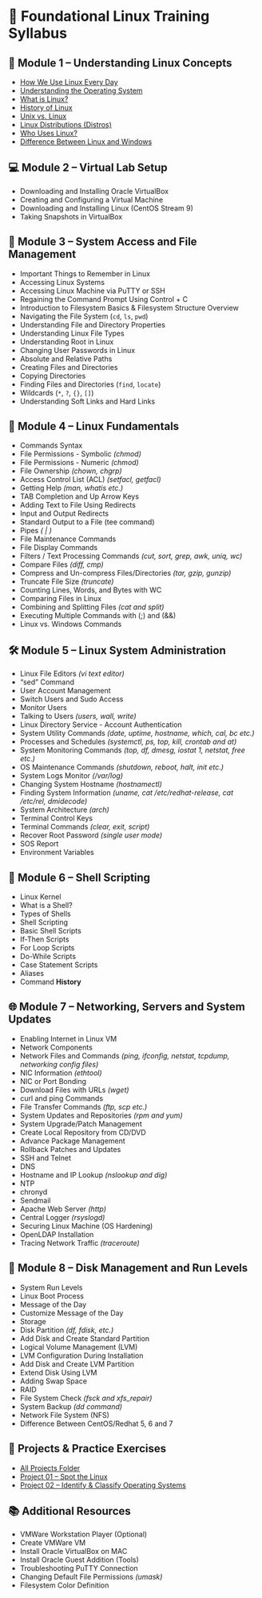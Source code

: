 # 📘 Foundational Linux Training Syllabus

## 🧠 Module 1 – Understanding Linux Concepts

- [How We Use Linux Every Day](https://github.com/anup-moitra/foundational-linux-training/blob/main/01-understanding-linux-concepts/01-everyday-linux.md)  
- [Understanding the Operating System](https://github.com/anup-moitra/foundational-linux-training/blob/main/01-understanding-linux-concepts/02-understanding-the-os.md)  
- [What is Linux?](https://github.com/anup-moitra/foundational-linux-training/blob/main/01-understanding-linux-concepts/03-what%20is-linux.md)  
- [History of Linux](https://github.com/anup-moitra/foundational-linux-training/blob/main/01-understanding-linux-concepts/04-history-of-linux.md)  
- [Unix vs. Linux](https://github.com/anup-moitra/foundational-linux-training/blob/main/01-understanding-linux-concepts/05-unix-vs-linux.md)  
- [Linux Distributions (Distros)](https://github.com/anup-moitra/foundational-linux-training/blob/main/01-understanding-linux-concepts/06-linux-distributions.md)  
- [Who Uses Linux?](https://github.com/anup-moitra/foundational-linux-training/blob/main/01-understanding-linux-concepts/07-who-uses-linux.md)  
- [Difference Between Linux and Windows](https://github.com/anup-moitra/foundational-linux-training/blob/main/01-understanding-linux-concepts/08-linux-vs-windows.md) 

## 💻 Module 2 – Virtual Lab Setup

- Downloading and Installing Oracle VirtualBox  
- Creating and Configuring a Virtual Machine  
- Downloading and Installing Linux (CentOS Stream 9)  
- Taking Snapshots in VirtualBox  

## 📂 Module 3 – System Access and File Management

- Important Things to Remember in Linux  
- Accessing Linux Systems  
- Accessing Linux Machine via PuTTY or SSH  
- Regaining the Command Prompt Using Control + C  
- Introduction to Filesystem Basics & Filesystem Structure Overview  
- Navigating the File System (`cd`, `ls`, `pwd`)  
- Understanding File and Directory Properties  
- Understanding Linux File Types  
- Understanding Root in Linux  
- Changing User Passwords in Linux  
- Absolute and Relative Paths  
- Creating Files and Directories  
- Copying Directories  
- Finding Files and Directories (`find`, `locate`)  
- Wildcards (`*`, `?`, `{}`, `[]`)  
- Understanding Soft Links and Hard Links  

## 🧰 Module 4 – Linux Fundamentals

- Commands Syntax  
- File Permissions - Symbolic *(chmod)*  
- File Permissions - Numeric *(chmod)*  
- File Ownership *(chown, chgrp)*  
- Access Control List (ACL) *(setfacl, getfacl)*  
- Getting Help *(man, whatis etc.)*  
- TAB Completion and Up Arrow Keys  
- Adding Text to File Using Redirects  
- Input and Output Redirects  
- Standard Output to a File (tee command)  
- Pipes *( | )*  
- File Maintenance Commands  
- File Display Commands  
- Filters / Text Processing Commands *(cut, sort, grep, awk, uniq, wc)*  
- Compare Files *(diff, cmp)*  
- Compress and Un-compress Files/Directories *(tar, gzip, gunzip)*  
- Truncate File Size *(truncate)*  
- Counting Lines, Words, and Bytes with WC  
- Comparing Files in Linux  
- Combining and Splitting Files *(cat and split)*  
- Executing Multiple Commands with (;) and (&&)  
- Linux vs. Windows Commands  

## 🛠️ Module 5 – Linux System Administration

- Linux File Editors *(vi text editor)*  
- “sed” Command  
- User Account Management  
- Switch Users and Sudo Access  
- Monitor Users  
- Talking to Users *(users, wall, write)*  
- Linux Directory Service - Account Authentication  
- System Utility Commands *(date, uptime, hostname, which, cal, bc etc.)*  
- Processes and Schedules *(systemctl, ps, top, kill, crontab and at)*  
- System Monitoring Commands *(top, df, dmesg, iostat 1, netstat, free etc.)*  
- OS Maintenance Commands *(shutdown, reboot, halt, init etc.)*  
- System Logs Monitor *(/var/log)*  
- Changing System Hostname *(hostnamectl)*  
- Finding System Information *(uname, cat /etc/redhat-release, cat /etc/*rel*, dmidecode)*  
- System Architecture *(arch)*  
- Terminal Control Keys  
- Terminal Commands *(clear, exit, script)*  
- Recover Root Password *(single user mode)*  
- SOS Report  
- Environment Variables  

## 📜 Module 6 – Shell Scripting

- Linux Kernel  
- What is a Shell?  
- Types of Shells  
- Shell Scripting  
- Basic Shell Scripts  
- If-Then Scripts  
- For Loop Scripts  
- Do-While Scripts  
- Case Statement Scripts  
- Aliases  
- Command **History**

## 🌐 Module 7 – Networking, Servers and System Updates

- Enabling Internet in Linux VM  
- Network Components  
- Network Files and Commands *(ping, ifconfig, netstat, tcpdump, networking config files)*  
- NIC Information *(ethtool)*  
- NIC or Port Bonding  
- Download Files with URLs *(wget)*  
- curl and ping Commands  
- File Transfer Commands *(ftp, scp etc.)*  
- System Updates and Repositories *(rpm and yum)*  
- System Upgrade/Patch Management  
- Create Local Repository from CD/DVD  
- Advance Package Management  
- Rollback Patches and Updates  
- SSH and Telnet  
- DNS  
- Hostname and IP Lookup *(nslookup and dig)*  
- NTP  
- chronyd  
- Sendmail  
- Apache Web Server *(http)*  
- Central Logger *(rsyslogd)*  
- Securing Linux Machine (OS Hardening)  
- OpenLDAP Installation  
- Tracing Network Traffic *(traceroute)*  

## 💾 Module 8 – Disk Management and Run Levels

- System Run Levels  
- Linux Boot Process  
- Message of the Day  
- Customize Message of the Day  
- Storage  
- Disk Partition *(df, fdisk, etc.)*  
- Add Disk and Create Standard Partition  
- Logical Volume Management (LVM)  
- LVM Configuration During Installation  
- Add Disk and Create LVM Partition  
- Extend Disk Using LVM  
- Adding Swap Space  
- RAID  
- File System Check *(fsck and xfs_repair)*  
- System Backup *(dd command)*  
- Network File System (NFS)  
- Difference Between CentOS/Redhat 5, 6 and 7  

## 🧪 Projects & Practice Exercises

- [All Projects Folder](https://github.com/anup-moitra/foundational-linux-training/tree/main/projects)  
- [Project 01 – Spot the Linux](https://github.com/anup-moitra/foundational-linux-training/blob/main/projects/01-spot-the-linux.md)  
- [Project 02 – Identify & Classify Operating Systems](https://github.com/anup-moitra/foundational-linux-training/blob/main/projects/02-identify-classify-operating-systems.md)

## 📚 Additional Resources

- VMWare Workstation Player (Optional)  
- Create VMWare VM  
- Install Oracle VirtualBox on MAC  
- Install Oracle Guest Addition (Tools)  
- Troubleshooting PuTTY Connection  
- Changing Default File Permissions *(umask)*  
- Filesystem Color Definition
